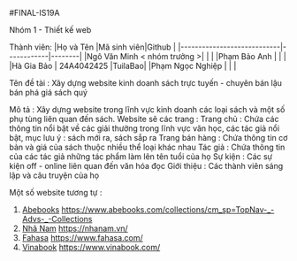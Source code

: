 #FINAL-IS19A

Nhóm 1 - Thiết kế web

Thành viên: 
|Họ và Tên                   |Mã sinh viên|Github  |
|----------------------------|------------|--------|
|Ngô Văn Minh < nhóm trưởng >|            |        |
|Phạm Bảo Anh                |            |        |
|Hà Gia Bảo                  | 24A4042425 |TuilaBao|
|Phạm Ngọc Nghiệp            |            |        |

Tên đề tài : 
Xây dựng website kinh doanh sách trực tuyến - chuyên bán lậu bán phá giá sách quý

Mô tả : 
Xây dựng website trong lĩnh vực kinh doanh các loại sách và một số phụ tùng liên quan đến sách. Website sẽ các trang : 
Trang chủ : Chứa các thông tin nổi bật về các giải thưởng trong lĩnh vực văn học, các tác giả nổi bật, mục lưu ý : sách mới ra, sách sắp ra
Trang bán hàng : Chứa thông tin cơ bản và giá của sách thuộc nhiều thể loại khác nhau 
Tác giả : Chứa thông tin của các tác giả những tác phẩm làm lên tên tuổi của họ
Sự kiện : Các sự kiện off - online liên quan đến văn hóa đọc
Giới thiệu : Các thành viên sáng lập và câu truyện của họ
 

Một số website tương tự :

1. [Abebooks][1] <https://www.abebooks.com/collections/cm_sp=TopNav-_-Advs-_-Collections>
2. [Nhã Nam][2] <https://nhanam.vn/>
3. [Fahasa][3] <https://www.fahasa.com/>
4. [Vinabook][4] <https://www.vinabook.com/>

[1]:[https://www.abebooks.com/collections/cm_sp=TopNav-_-Advs-_-Collections]
[2]:[https://nhanam.vn/]
[3]:[https://www.fahasa.com/]
[4]:[https://www.vinabook.com/]
